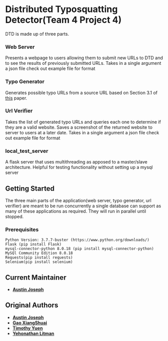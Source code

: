 
# Distributed Typosquatting Detector(Team 4 Project 4)

DTD is made up of three parts.

### Web Server 
Presents a webpage to users allowing them to submit new URLs to DTD and to see the results of previously submitted URLs.
Takes in a single argument a json file check out example file for format

### Typo Generator
Generates possible typo URLs from a source URL based on Section 3.1 of [this](https://www.usenix.org/legacy/event/sruti06/tech/full_papers/wang/wang.pdf) paper.

### Url Verifier
Takes the list of generated typo URLs and queries each one to determine if they are a valid website. Saves a screenshot of the returned website to server to users at a later date.
Takes in a single argument a json file check out example file for format

### local_test_server
A flask server that uses multithreading as apposed to a master/slave architecture. Helpful for testing functionality without setting up a mysql server

## Getting Started
The three main parts of the application(web server, typo generator, url verifier) are meant to be run concurrently a single database can support as many of these applications as required. They will run in parallel until stopped.


### Prerequisites
```
Python Version: 3.7.7-buster (https://www.python.org/downloads/)
Flask (pip install Flask)
mysql-connector-python 8.0.18 (pip install mysql-connector-python)
MySQl Community Edition 8.0.18
Requests(pip install requests)
Selenium(pip install selenium)
```

## Current Maintainer

* **[Austin Joseph](https://github.com/austinobejo)**

## Original Authors

* **[Austin Joseph](https://github.com/austinobejo)**
* **[Gao XiangShuai](https://github.com/GAO23)**
* **[Timothy Yuen](https://github.com/austinobejo)**
* **[Yehonathan Litman](https://github.com/yehonathanlitman)**
